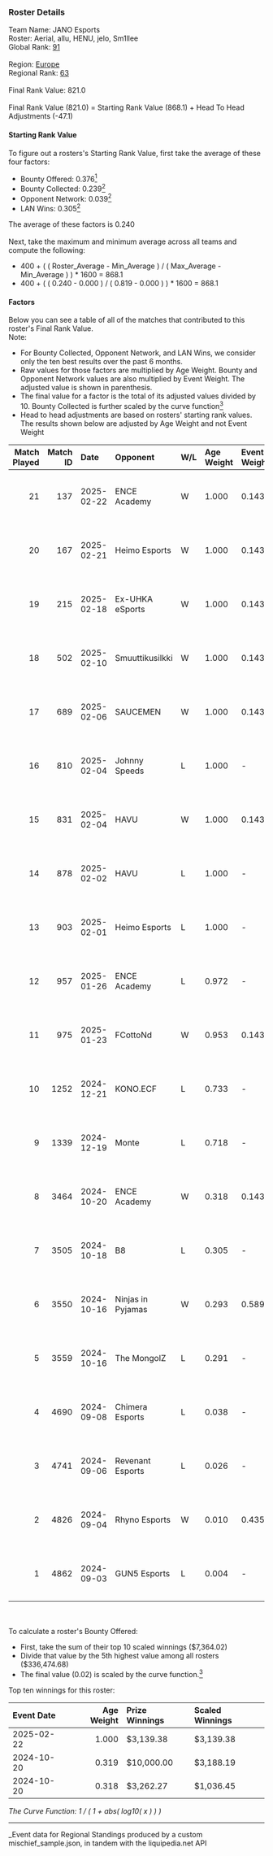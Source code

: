 ### Roster Details<br />
Team Name: JANO Esports<br />
Roster: Aerial, allu, HENU, jelo, Sm1llee<br />
Global Rank: [91](../../standings_global_2025_03_01.md)<br />
<br />
Region: [Europe]( ../../standings_europe_2025_03_01.md)<br />
Regional Rank: [63]( ../../standings_europe_2025_03_01.md)<br />
<br />
Final Rank Value:  821.0<br />
<br />
Final Rank Value (821.0) = Starting Rank Value (868.1) + Head To Head Adjustments (-47.1)<br />

#### Starting Rank Value<br />
To figure out a rosters's Starting Rank Value, first take the average of these four factors:<br />
- Bounty Offered: 0.376[<sup>1</sup>](#table2)
- Bounty Collected: 0.239[<sup>2</sup>](#table1)
- Opponent Network: 0.039[<sup>2</sup>](#table1)
- LAN Wins: 0.305[<sup>2</sup>](#table1)

The average of these factors is 0.240<br />
<br />
Next, take the maximum and minimum average across all teams and compute the following:<br />
- 400 + ( ( Roster_Average - Min_Average ) / ( Max_Average - Min_Average ) ) * 1600 = 868.1
- 400 + ( ( 0.240 - 0.000 ) / ( 0.819 - 0.000 ) ) * 1600 = 868.1


#### Factors<br />
Below you can see a table of all of the matches that contributed to this roster's Final Rank Value.<br />
Note:<br />

- For Bounty Collected, Opponent Network, and LAN Wins, we consider only the ten best results over the past 6 months.
- Raw values for those factors are multiplied by Age Weight. Bounty and Opponent Network values are also multiplied by Event Weight. The adjusted value is shown in parenthesis.
- The final value for a factor is the total of its adjusted values divided by 10. Bounty Collected is further scaled by the curve function[<sup>3</sup>](#curveFunction)
- Head to head adjustments are based on rosters' starting rank values. The results shown below are adjusted by Age Weight and not Event Weight
<span id="table1"></span><br />


| Match Played | Match ID | Date       | Opponent          | W/L | Age Weight | Event Weight | Bounty Collected | Opponent Network | LAN Wins  | H2H Adj. | Roster                            |
| -: | -: | :- | :- | :- | :- | :- | :- | :- | :- | -: | :- |
|           21 |      137 | 2025-02-22 | ENCE Academy      | W   | 1.000      | 0.143        | 0.009 (0.001)    | 0.545 (0.078)    | 1 (1.000) |    15.16 | Aerial, allu, HENU, jelo, Sm1llee |
|           20 |      167 | 2025-02-21 | Heimo Esports     | W   | 1.000      | 0.143        | 0.004 (0.001)    | 0.485 (0.069)    | 1 (1.000) |    12.69 | Aerial, allu, HENU, jelo, Sm1llee |
|           19 |      215 | 2025-02-18 | Ex-UHKA eSports   | W   | 1.000      | 0.143        | 0.000 (0.000)    | 0.315 (0.045)    | 0 (0.000) |     5.69 | Aerial, allu, HENU, jelo, Sm1llee |
|           18 |      502 | 2025-02-10 | Smuuttikusilkki   | W   | 1.000      | 0.143        | 0.000 (0.000)    | 0.265 (0.038)    | 0 (0.000) |     3.65 | Aerial, allu, HENU, jelo, Sm1llee |
|           17 |      689 | 2025-02-06 | SAUCEMEN          | W   | 1.000      | 0.143        | 0.000 (0.000)    | 0.103 (0.015)    | 0 (0.000) |     2.95 | Aerial, allu, HENU, jelo, Sm1llee |
|           16 |      810 | 2025-02-04 | Johnny Speeds     | L   | 1.000      | -            | -                | -                | -         |   -25.29 | Aerial, allu, HENU, jelo, Sm1llee |
|           15 |      831 | 2025-02-04 | HAVU              | W   | 1.000      | 0.143        | 0.002 (0.000)    | 0.433 (0.062)    | 0 (0.000) |    12.00 | Aerial, allu, HENU, jelo, Sm1llee |
|           14 |      878 | 2025-02-02 | HAVU              | L   | 1.000      | -            | -                | -                | -         |   -19.83 | Aerial, allu, HENU, jelo, Sm1llee |
|           13 |      903 | 2025-02-01 | Heimo Esports     | L   | 1.000      | -            | -                | -                | -         |   -20.55 | Aerial, allu, HENU, jelo, Sm1llee |
|           12 |      957 | 2025-01-26 | ENCE Academy      | L   | 0.972      | -            | -                | -                | -         |   -17.91 | Aerial, allu, HENU, jelo, Sm1llee |
|           11 |      975 | 2025-01-23 | FCottoNd          | W   | 0.953      | 0.143        | 0.000 (0.000)    | 0.214 (0.029)    | 0 (0.000) |     2.61 | Aerial, allu, HENU, jelo, Sm1llee |
|           10 |     1252 | 2024-12-21 | KONO.ECF          | L   | 0.733      | -            | -                | -                | -         |   -12.00 | Aerial, airax, allu, HENU, jelo   |
|            9 |     1339 | 2024-12-19 | Monte             | L   | 0.718      | -            | -                | -                | -         |   -10.27 | Aerial, airax, allu, HENU, jelo   |
|            8 |     3464 | 2024-10-20 | ENCE Academy      | W   | 0.318      | 0.143        | 0.009 (0.000)    | 0.545 (0.025)    | 1 (0.318) |     3.75 | Aerial, allu, HENU, juho, xseveN  |
|            7 |     3505 | 2024-10-18 | B8                | L   | 0.305      | -            | -                | -                | -         |    -2.64 | Aerial, allu, HENU, juho, xseveN  |
|            6 |     3550 | 2024-10-16 | Ninjas in Pyjamas | W   | 0.293      | 0.589        | 0.025 (0.004)    | 0.142 (0.024)    | 1 (0.293) |     4.27 | Aerial, allu, HENU, juho, xseveN  |
|            5 |     3559 | 2024-10-16 | The MongolZ       | L   | 0.291      | -            | -                | -                | -         |    -0.02 | Aerial, allu, HENU, juho, xseveN  |
|            4 |     4690 | 2024-09-08 | Chimera Esports   | L   | 0.038      | -            | -                | -                | -         |    -0.67 | Aerial, allu, HENU, juho, xseveN  |
|            3 |     4741 | 2024-09-06 | Revenant Esports  | L   | 0.026      | -            | -                | -                | -         |    -0.73 | Aerial, allu, HENU, juho, xseveN  |
|            2 |     4826 | 2024-09-04 | Rhyno Esports     | W   | 0.010      | 0.435        | 0.002 (0.000)    | 0.063 (0.000)    | 0 (0.000) |     0.08 | Aerial, allu, HENU, juho, xseveN  |
|            1 |     4862 | 2024-09-03 | GUN5 Esports      | L   | 0.004      | -            | -                | -                | -         |    -0.05 | Aerial, allu, HENU, juho, xseveN  |

<br />
<span id="table2"></span><br />
To calculate a roster's Bounty Offered:<br />

- First, take the sum of their top 10 scaled winnings ($7,364.02)
- Divide that value by the 5th highest value among all rosters ($336,474.68)
- The final value (0.02) is scaled by the curve function.[<sup>3</sup>](#curveFunction)

Top ten winnings for this roster:<br />

| Event Date | Age Weight | Prize Winnings | Scaled Winnings |
| :- | -: | :- | :- |
| 2025-02-22 |      1.000 | $3,139.38      | $3,139.38       |
| 2024-10-20 |      0.319 | $10,000.00     | $3,188.19       |
| 2024-10-20 |      0.318 | $3,262.27      | $1,036.45       |


<span id="curveFunction"></span>_The Curve Function: 1 / ( 1 + abs( log10( x ) ) )_<br />

---
_Event data for Regional Standings produced by a custom mischief_sample.json, in tandem with the liquipedia.net API<br />
